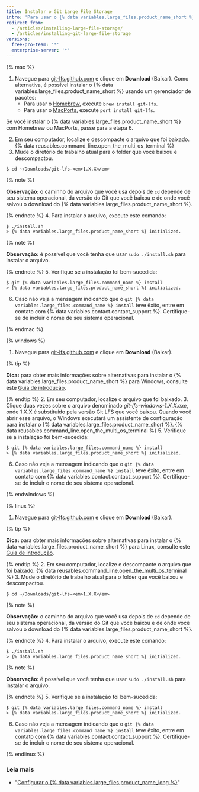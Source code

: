 ```yaml
---
title: Instalar o Git Large File Storage
intro: 'Para usar o {% data variables.large_files.product_name_short %}, você precisará baixar e instalar um novo programa separado do Git.'
redirect_from:
  - /articles/installing-large-file-storage/
  - /articles/installing-git-large-file-storage
versions:
  free-pro-team: '*'
  enterprise-server: '*'
---
```


{% mac %}

1. Navegue para [git-lfs.github.com](https://git-lfs.github.com) e clique em **Download** (Baixar). Como alternativa, é possível instalar o {% data variables.large_files.product_name_short %} usando um gerenciador de pacotes:
    - Para usar o [Homebrew](http://brew.sh/), execute `brew install git-lfs`.
    - Para usar o [MacPorts](https://www.macports.org/), execute `port install git-lfs`.

 Se você instalar o {% data variables.large_files.product_name_short %} com Homebrew ou MacPorts, passe para a etapa 6.

2. Em seu computador, localize e descompacte o arquivo que foi baixado.
{% data reusables.command_line.open_the_multi_os_terminal %}
3. Mude o diretório de trabalho atual para o folder que você baixou e descompactou.
  ```shell
  $ cd ~/Downloads/git-lfs-<em>1.X.X</em>
  ```
 {% note %}

 **Observação:** o caminho do arquivo que você usa depois de `cd` depende de seu sistema operacional, da versão do Git que você baixou e de onde você salvou o download do {% data variables.large_files.product_name_short %}.

 {% endnote %}
4. Para instalar o arquivo, execute este comando:
  ```shell
  $ ./install.sh
  > {% data variables.large_files.product_name_short %} initialized.
  ```
 {% note %}

 **Observação:** é possível que você tenha que usar `sudo ./install.sh` para instalar o arquivo.

 {% endnote %}
5. Verifique se a instalação foi bem-sucedida:
  ```shell
  $ git {% data variables.large_files.command_name %} install
  > {% data variables.large_files.product_name_short %} initialized.
  ```
6. Caso não veja a mensagem indicando que o `git {% data variables.large_files.command_name %} install` teve êxito, entre em contato com {% data variables.contact.contact_support %}. Certifique-se de incluir o nome de seu sistema operacional.

{% endmac %}

{% windows %}

1. Navegue para [git-lfs.github.com](https://git-lfs.github.com) e clique em **Download** (Baixar).

  {% tip %}

  **Dica:** para obter mais informações sobre alternativas para instalar o {% data variables.large_files.product_name_short %} para Windows, consulte este [Guia de introdução](https://github.com/github/git-lfs#getting-started).

  {% endtip %}
2. Em seu computador, localize o arquivo que foi baixado.
3. Clique duas vezes sobre o arquivo denominado *git-lfs-windows-1.X.X.exe*, onde 1.X.X é substituído pela versão Git LFS que você baixou. Quando você abrir esse arquivo, o Windows executará um assistente de configuração para instalar o {% data variables.large_files.product_name_short %}.
{% data reusables.command_line.open_the_multi_os_terminal %}
5. Verifique se a instalação foi bem-sucedida:
  ```shell
  $ git {% data variables.large_files.command_name %} install
  > {% data variables.large_files.product_name_short %} initialized.
  ```
6. Caso não veja a mensagem indicando que o `git {% data variables.large_files.command_name %} install` teve êxito, entre em contato com {% data variables.contact.contact_support %}. Certifique-se de incluir o nome de seu sistema operacional.

{% endwindows %}

{% linux %}

1. Navegue para [git-lfs.github.com](https://git-lfs.github.com) e clique em **Download** (Baixar).

  {% tip %}

  **Dica:** para obter mais informações sobre alternativas para instalar o {% data variables.large_files.product_name_short %} para Linux, consulte este [Guia de introdução](https://github.com/github/git-lfs#getting-started).

  {% endtip %}
2. Em seu computador, localize e descompacte o arquivo que foi baixado.
{% data reusables.command_line.open_the_multi_os_terminal %}
3. Mude o diretório de trabalho atual para o folder que você baixou e descompactou.
  ```shell
  $ cd ~/Downloads/git-lfs-<em>1.X.X</em>
  ```
 {% note %}

 **Observação:** o caminho do arquivo que você usa depois de `cd` depende de seu sistema operacional, da versão do Git que você baixou e de onde você salvou o download do {% data variables.large_files.product_name_short %}.

 {% endnote %}
4. Para instalar o arquivo, execute este comando:
  ```shell
  $ ./install.sh
  > {% data variables.large_files.product_name_short %} initialized.
  ```
 {% note %}

 **Observação:** é possível que você tenha que usar `sudo ./install.sh` para instalar o arquivo.

 {% endnote %}
5. Verifique se a instalação foi bem-sucedida:
  ```shell
  $ git {% data variables.large_files.command_name %} install
  > {% data variables.large_files.product_name_short %} initialized.
  ```
6. Caso não veja a mensagem indicando que o `git {% data variables.large_files.command_name %} install` teve êxito, entre em contato com {% data variables.contact.contact_support %}. Certifique-se de incluir o nome de seu sistema operacional.

{% endlinux %}

### Leia mais

- "[Configurar o {% data variables.large_files.product_name_long %}](/articles/configuring-git-large-file-storage)"
